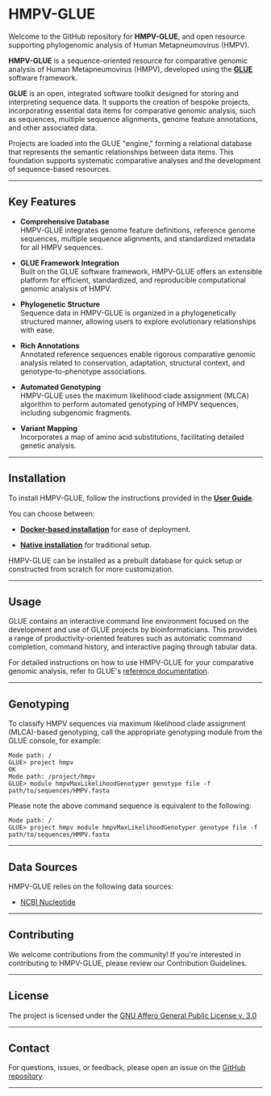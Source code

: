 HMPV-GLUE
=========

Welcome to the GitHub repository for **HMPV-GLUE**, and open resource supporting phylogenomic analysis of Human Metapneumovirus (HMPV).

**HMPV-GLUE** is a sequence-oriented resource for comparative genomic analysis of Human Metapneumovirus (HMPV), developed using the [**GLUE**](https://github.com/giffordlabcvr/gluetools) software framework.

**GLUE** is an open, integrated software toolkit designed for storing and interpreting sequence data. It supports the creation of bespoke projects, incorporating essential data items for comparative genomic analysis, such as sequences, multiple sequence alignments, genome feature annotations, and other associated data.

Projects are loaded into the GLUE "engine," forming a relational database that represents the semantic relationships between data items. This foundation supports systematic comparative analyses and the development of sequence-based resources.

* * * * *

Key Features
------------

-   **Comprehensive Database**\
    HMPV-GLUE integrates genome feature definitions, reference genome sequences, multiple sequence alignments, and standardized metadata for all HMPV sequences.

-   **GLUE Framework Integration**\
    Built on the GLUE software framework, HMPV-GLUE offers an extensible platform for efficient, standardized, and reproducible computational genomic analysis of HMPV.

-   **Phylogenetic Structure**\
    Sequence data in HMPV-GLUE is organized in a phylogenetically structured manner, allowing users to explore evolutionary relationships with ease.

-   **Rich Annotations**\
    Annotated reference sequences enable rigorous comparative genomic analysis related to conservation, adaptation, structural context, and genotype-to-phenotype associations.

-   **Automated Genotyping**\
    HMPV-GLUE uses the maximum likelihood clade assignment (MLCA) algorithm to perform automated genotyping of HMPV sequences, including subgenomic fragments.

-   **Variant Mapping**\
    Incorporates a map of amino acid substitutions, facilitating detailed genetic analysis.

* * * * *

Installation
------------

To install HMPV-GLUE, follow the instructions provided in the [**User Guide**](https://github.com/giffordlabcvr/HMPV-GLUE/wiki).

You can choose between:

-   [**Docker-based installation**](https://github.com/giffordlabcvr/HMPV-GLUE/wiki/Docker-Installation) for ease of deployment.

-   [**Native installation**](https://github.com/giffordlabcvr/HMPV-GLUE/wiki/Native-Installation) for traditional setup.

HMPV-GLUE can be installed as a prebuilt database for quick setup or constructed from scratch for more customization.

* * * * *

Usage
-----

GLUE contains an interactive command line environment focused on the development and use of GLUE projects by bioinformaticians. This provides a range of productivity-oriented features such as automatic command completion, command history, and interactive paging through tabular data.

For detailed instructions on how to use HMPV-GLUE for your comparative genomic analysis, refer to GLUE's [reference documentation](http://glue-tools.cvr.gla.ac.uk/).

* * * * *

Genotyping
----------

To classify HMPV sequences via maximum likelihood clade assignment (MLCA)-based genotyping, call the appropriate genotyping module from the GLUE console, for example:

```
Mode path: /
GLUE> project hmpv
OK
Mode path: /project/hmpv
GLUE> module hmpvMaxLikelihoodGenotyper genotype file -f path/to/sequences/HMPV.fasta
```

Please note the above command sequence is equivalent to the following:

```
Mode path: /
GLUE> project hmpv module hmpvMaxLikelihoodGenotyper genotype file -f path/to/sequences/HMPV.fasta
```

* * * * *

Data Sources
------------

HMPV-GLUE relies on the following data sources:

-   [NCBI Nucleotide](https://www.ncbi.nlm.nih.gov/nuccore)

* * * * *

Contributing
------------

We welcome contributions from the community! If you're interested in contributing to HMPV-GLUE, please review our Contribution Guidelines.

* * * * *

License
-------

The project is licensed under the [GNU Affero General Public License v. 3.0](https://www.gnu.org/licenses/agpl-3.0.en.html)

* * * * *

Contact
-------

For questions, issues, or feedback, please open an issue on the [GitHub repository](https://github.com/giffordlabcvr/HMPV-GLUE/issues).

* * * * *
